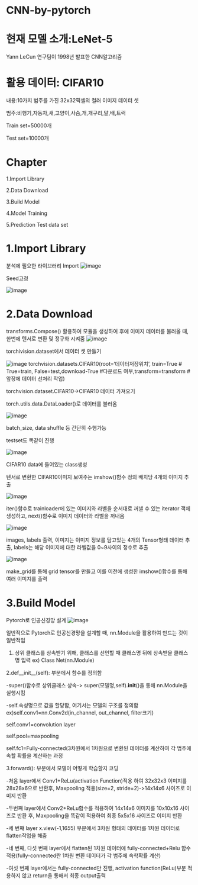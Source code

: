# CNN-by-pytorch
현재 모델 소개:LeNet-5
======================
Yann LeCun 연구팀이 1998년 발표한 CNN알고리즘

활용 데이터: CIFAR10
====================
내용:10가지 범주를 가진 32x32픽셀의 컬러 이미지 데이터 셋

범주:비행기,자동차,새,고양이,사슴,개,개구리,말,배,트럭

Train set=50000개

Test set=10000개

Chapter
========
1.Import Library

2.Data Download

3.Build Model

4.Model Training

5.Prediction Test data set


1.Import Library
=================
분석에 필요한 라이브러리 Import
![image](https://user-images.githubusercontent.com/104436260/176813424-274dd8fa-9062-4644-8bc7-7d3b2b587308.png)

Seed고정

![image](https://user-images.githubusercontent.com/104436260/176813749-c71c3c24-67f8-4006-b073-87def2ed11d0.png)

2.Data Download
================
transforms.Compose() 활용하여 모듈을 생성하여 후에 이미지 데이터를 불러올 때, 한번에 텐서로 변환 및 정규화 시켜줌
![image](https://user-images.githubusercontent.com/104436260/176813942-29e66e42-84d7-43a5-b737-893ef70bc186.png)


torchivision.dataset에서 데이터 셋 만들기

![image](https://user-images.githubusercontent.com/104436260/176814033-ec1a8396-0327-4c86-b87f-0cafea7f69dc.png)
torchvision.datasets.CIFAR10(root=‘데이터저장위치’, train=True # True=train, False=test,download-True #다운로드 여부,transform=transform  #앞장에 데이터 선처리 작업)

torchvision.dataset.CIFAR10->CIFAR10 데이터 가져오기

torch.utils.data.DataLoader()로 데이터를 불러옴

![image](https://user-images.githubusercontent.com/104436260/176821370-ef23b674-5810-4b53-ab25-fd22a75f4840.png)

batch_size, data shuffle 등 간단히 수행가능

testset도 똑같이 진행

![image](https://user-images.githubusercontent.com/104436260/176821536-be56ba1d-de27-4f8d-b4d8-7ebee3a9c194.png)

CIFAR10 data에 들어있는 class생성

텐서로 변환한 CIFAR10이미지 보여주는 imshow()함수 정의 배치당 4개의 이미지 추출

![image](https://user-images.githubusercontent.com/104436260/176823202-62349f68-e4e0-46c5-8f09-d53180150787.png)

iter()함수로 trainloader에 있는 이미지와 라벨을 순서대로 꺼낼 수 있는 iterator 객체 생성하고, next()함수로 이미지 데이터와 라벨을 
꺼내옴

![image](https://user-images.githubusercontent.com/104436260/176823243-36f515d1-451a-49b2-bbc1-f0b7c0c418e3.png)

images, labels 출력, 이미지는 이미지 정보를 담고있는 4개의 Tensor형태 데이터 추출, labels는 해당 이미지에 대한 라벨값을 0~9사이의 정수로 추출

![image](https://user-images.githubusercontent.com/104436260/176823313-0df01a26-2747-4bb1-b694-d8245f63a2f5.png)

make_grid를 통해 grid tensor를 만들고 이를 이전에 생성한 imshow()함수를 통해 여러 이미지를 출력

3.Build Model
======
Pytorch로 인공신경망 설계
![image](https://user-images.githubusercontent.com/104436260/176824629-f7ee169b-f68b-4368-aba0-7ca5f360fc23.png)

일반적으로 Pytorch로 인공신경망을 설계할 때, nn.Module을 활용하여 만드는 것이 일반적임

1. 상위 클래스를 상속받기 위해, 클래스를 선언할 때 클래스명 뒤에 상속받을 클래스명 입력 ex) Class Net(nn.Module)

2.def__init__(self): 부분에서 함수를 정의함

-super()함수로 상위클래스 상속-> super(모델명,self).__init__()을 통해 nn.Module을 실행시킴

-self.속성명으로 값을 할당함, 여기서는 모델의 구조를 정의함 ex)self.conv1=nn.Conv2d(in_channel, out_channel, filter크기)

self.conv1=convolution layer

self.pool=maxpooling

self.fc1=Fully-connected(3차원에서 1차원으로 변환된 데이터를 계산하여 각 범주에 속할 확률을 계산하는 과정
  
3.forward(): 부분에서 모델이 어떻게 학습할지 코딩

-처음 layer에서 Conv1+ReLu(activation Function)적용 하여 32x32x3 이미지를 28x28x6으로 반환후, Maxpooling 적용(size=2, stride=2)->14x14x6 사이즈로 이미지 반환

-두번째 layer에서 Conv2+ReLu함수를 적용하여 14x14x6 이미지를 10x10x16 사이즈로 반환 후, Maxpooling을 똑같이 적용하여 최종 5x5x16 사이즈로 이미지 반환

-세 번쨰 layer x.view(-1,16*5*5) 부분에서 3차원 형태의 데이터를 1차원 데이터로 flatten작업을 해줌

-네 번째, 다섯 번째 layer에서 flatten된 1차원 데이터에 fully-connected+Relu 함수 적용(fully-connected란 1차원 변환 데이터가 각 범주에 속학확률 계산)

-여섯 번째 layer에서는 fully-connected만 진행, activation function(ReLu)부분 적용하지 않고 return을 통해서 최종 output출력

